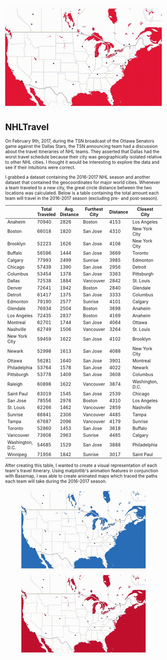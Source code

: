 <p align="center"><img align="middle" src="https://github.com/BStaff1986/NHLTravel/blob/master/OTT.gif" alt="Ottawa Senators 2016-2017"></p>

# NHLTravel

On February 9th, 2017, during the TSN broadcast of the Ottawa Senators game against the Dallas Stars, the TSN announcing team had a discussion about the travel itineraries of NHL teams. They asserted that Dallas had the worst travel schedule because their city was geographically isolated relative to other NHL cities. I thought it would be interesting to explore the data and see if their intuitions were correct. 

I grabbed a dataset containing the 2016-2017 NHL season and another dataset that contained the geocoordinates for major world cities. Whenever a team traveled to a new city, the great circle distance between the two locations was calculated. Below is a table containing the total amount each team will travel in the 2016-2017 season (excluding pre- and post-season). 

|                  | Total Traveled | Avg. Distance | Furthest City | Distance | Closest City     | Distance |
|------------------|----------------|---------------|---------------|----------|------------------|----------|
| Anaheim          | 70940          | 2826          | Boston        | 4153     | Los Angeles      | 38       |
| Boston           | 66018          | 1820          | San Jose      | 4310     | New York City    | 305      |
| Brooklyn         | 52223          | 1626          | San Jose      | 4108     | New York City    | 8        |
| Buffalo          | 56596          | 1444          | San Jose      | 3669     | Toronto          | 100      |
| Calgary          | 77993          | 2499          | Sunrise       | 3985     | Edmonton         | 281      |
| Chicago          | 57439          | 1390          | San Jose      | 2956     | Detroit          | 383      |
| Columbus         | 53454          | 1378          | San Jose      | 3363     | Pittsburgh       | 260      |
| Dallas           | 72538          | 1884          | Vancouver     | 2842     | St. Louis        | 881      |
| Denver           | 72641          | 1942          | Boston        | 2840     | Glendale         | 941      |
| Detroit          | 61417          | 1375          | San Jose      | 3333     | Columbus         | 263      |
| Edmonton         | 79190          | 2577          | Sunrise       | 4101     | Calgary          | 281      |
| Glendale         | 76934          | 2504          | Boston        | 3698     | Anaheim          | 530      |
| Los Angeles      | 72435          | 2837          | Boston        | 4169     | Anaheim          | 38       |
| Montreal         | 62701          | 1744          | San Jose      | 4064     | Ottawa           | 164      |
| Nashville        | 62749          | 1506          | Vancouver     | 3264     | St. Louis        | 407      |
| New York City    | 59459          | 1622          | San Jose      | 4102     | Brooklyn         | 8        |
| Newark           | 52998          | 1613          | San Jose      | 4088     | New York City    | 14       |
| Ottawa           | 56281          | 1640          | San Jose      | 3901     | Montreal         | 164      |
| Philadelphia     | 53764          | 1578          | San Jose      | 4022     | Newark           | 121      |
| Pittsburgh       | 53778          | 1409          | San Jose      | 3608     | Columbus         | 260      |
| Raleigh          | 60898          | 1622          | Vancouver     | 3874     | Washington, D.C. | 375      |
| Saint Paul       | 63019          | 1545          | San Jose      | 2539     | Chicago          | 558      |
| San Jose         | 78556          | 2976          | Boston        | 4310     | Los Angeles      | 492      |
| St. Louis        | 62266          | 1462          | Vancouver     | 2859     | Nashville        | 407      |
| Sunrise          | 66841          | 2306          | Vancouver     | 4485     | Tampa            | 307      |
| Tampa            | 67687          | 2096          | Vancouver     | 4179     | Sunrise          | 307      |
| Toronto          | 52860          | 1453          | San Jose      | 3618     | Buffalo          | 100      |
| Vancouver        | 73608          | 2963          | Sunrise       | 4485     | Calgary          | 673      |
| Washington, D.C. | 54685          | 1529          | San Jose      | 3888     | Philadelphia     | 199      |
| Winnipeg         | 71956          | 1842          | Sunrise       | 3017     | Saint Paul       | 628      |

After creating this table, I wanted to create a visual representation of each team's travel itinerary. Using matplotlib's animation features in conjunction with Basemap, I was able to create animated maps which traced the paths each team will take during the 2016-2017 season. 

<p align="center"><img src="https://github.com/BStaff1986/NHLTravel/blob/master/TOR.gif" alt="Toronto Maple Leafs 2016-2017" width="400"><img src="https://github.com/BStaff1986/NHLTravel/blob/master/MTL.gif" alt="Montreal Canadiens 2016-2017" width="400"></p>
